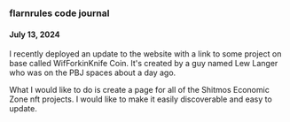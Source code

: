 ### flarnrules code journal

#### July 13, 2024
I recently deployed an update to the website with a link to some project on base called WifForkinKnife Coin. It's created by a guy named Lew Langer who was on the PBJ spaces about a day ago.

What I would like to do is create a page for all of the Shitmos Economic Zone nft projects.
I would like to make it easily discoverable and easy to update.

